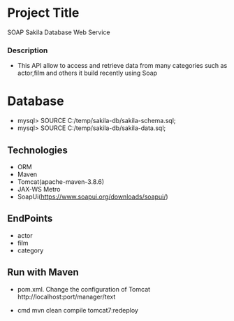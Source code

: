 

# Project Title
SOAP Sakila Database Web Service

### Description
- This API allow  to access and retrieve data from many categories such as actor,film and others
it build recently using Soap

# Database
- mysql> SOURCE C:/temp/sakila-db/sakila-schema.sql;
- mysql> SOURCE C:/temp/sakila-db/sakila-data.sql;

##  Technologies
- ORM
- Maven
- Tomcat(apache-maven-3.8.6)
- JAX-WS Metro
- SoapUi(https://www.soapui.org/downloads/soapui/)

##  EndPoints
 - actor
 - film
 - category

## Run with Maven

- pom.xml.
Change the configuration of Tomcat 
     http://localhost:port/manager/text

- cmd 
mvn clean compile tomcat7:redeploy





